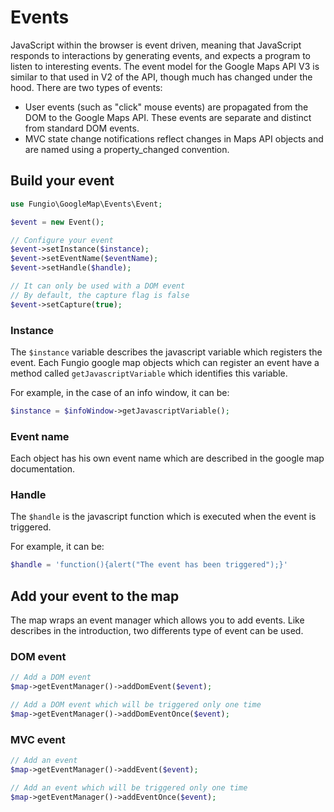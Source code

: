 # Events

JavaScript within the browser is event driven, meaning that JavaScript responds to interactions by generating events,
and expects a program to listen to interesting events. The event model for the Google Maps API V3 is similar to that
used in V2 of the API, though much has changed under the hood. There are two types of events:

 - User events (such as "click" mouse events) are propagated from the DOM to the Google Maps API. These events are
   separate and distinct from standard DOM events.
 - MVC state change notifications reflect changes in Maps API objects and are named using a property_changed convention.

## Build your event

``` php
use Fungio\GoogleMap\Events\Event;

$event = new Event();

// Configure your event
$event->setInstance($instance);
$event->setEventName($eventName);
$event->setHandle($handle);

// It can only be used with a DOM event
// By default, the capture flag is false
$event->setCapture(true);
```

### Instance

The ``$instance`` variable describes the javascript variable which registers the event. Each Fungio google map objects
which can register an event have a method called ``getJavascriptVariable`` which identifies this variable.

For example, in the case of an info window, it can be:

``` php
$instance = $infoWindow->getJavascriptVariable();
```

### Event name

Each object has his own event name which are described in the google map documentation.

### Handle

The ``$handle`` is the javascript function which is executed when the event is triggered.

For example, it can be:

``` php
$handle = 'function(){alert("The event has been triggered");}'
```

## Add your event to the map

The map wraps an event manager which allows you to add events. Like describes in the introduction, two differents type
of event can be used.

### DOM event

``` php
// Add a DOM event
$map->getEventManager()->addDomEvent($event);

// Add a DOM event which will be triggered only one time
$map->getEventManager()->addDomEventOnce($event);
```

### MVC event

``` php
// Add an event
$map->getEventManager()->addEvent($event);

// Add an event which will be triggered only one time
$map->getEventManager()->addEventOnce($event);
```

